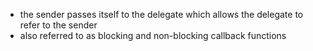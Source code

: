 - the sender passes itself to the delegate which allows the delegate to refer to the sender
- also referred to as blocking and non-blocking callback functions